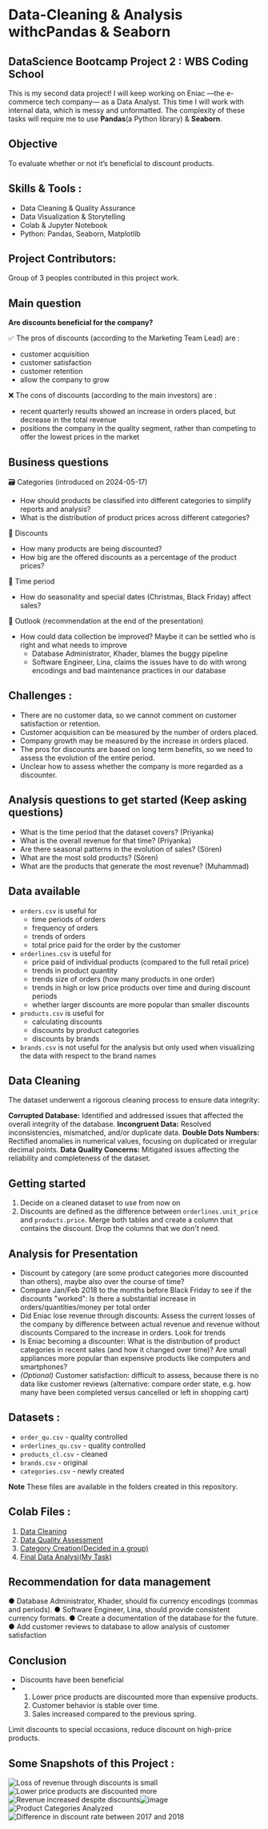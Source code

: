 # Data-Cleaning & Analysis withcPandas & Seaborn

## DataScience Bootcamp Project 2 : WBS Coding School
This is my second data project! I will keep working on Eniac —the e-commerce tech company— as a Data Analyst. This time I will work with internal data, which is messy and unformatted. The complexity of these tasks will require me to use **Pandas**(a Python library) & **Seaborn**.

## Objective
To evaluate whether or not it’s beneficial to discount products.

## Skills & Tools :
- Data Cleaning & Quality Assurance
- Data Visualization & Storytelling
- Colab & Jupyter Notebook
- Python: Pandas, Seaborn, Matplotlib

## Project Contributors:
Group of 3 peoples contributed in this project work.

## Main question

**Are discounts beneficial for the company?**

✅ The pros of discounts (according to the Marketing Team Lead) are :
- customer acquisition
- customer satisfaction
- customer retention
- allow the company to grow

❌ The cons of discounts (according to the main investors) are :
- recent quarterly results showed an increase in orders placed, but decrease in the total revenue
- positions the company in the quality segment, rather than competing to offer the lowest prices in the market

## Business questions

🗃️ Categories (introduced on 2024-05-17)
- How should products be classified into different categories to simplify reports and analysis?
- What is the distribution of product prices across different categories?

🚛 Discounts
- How many products are being discounted?
- How big are the offered discounts as a percentage of the product prices?

📅 Time period
- How do seasonality and special dates (Christmas, Black Friday) affect sales?

🌄 Outlook (recommendation at the end of the presentation)
- How could data collection be improved?
  Maybe it can be settled who is right and what needs to improve
    - Database Administrator, Khader, blames the buggy pipeline
    - Software Engineer, Lina, claims the issues have to do with wrong encodings and bad maintenance practices in our database
  
## Challenges :
- There are no customer data, so we cannot comment on customer satisfaction or retention.
- Customer acquisition can be measured by the number of orders placed.
- Company growth may be measured by the increase in orders placed.
- The pros for discounts are based on long term benefits, so we need to assess the evolution of the entire period.
- Unclear how to assess whether the company is more regarded as a discounter.

## Analysis questions to get started (Keep asking questions)
- What is the time period that the dataset covers? (Priyanka)
- What is the overall revenue for that time? (Priyanka)
- Are there seasonal patterns in the evolution of sales? (Sören)
- What are the most sold products? (Sören)
- What are the products that generate the most revenue? (Muhammad)

## Data available
- `orders.csv` is useful for
    - time periods of orders
    - frequency of orders
    - trends of orders
    - total price paid for the order by the customer
- `orderlines.csv` is useful for
    - price paid of individual products (compared to the full retail price)
    - trends in product quantity
    - trends size of orders (how many products in one order)
    - trends in high or low price products over time and during discount periods
    - whether larger discounts are more popular than smaller discounts
- `products.csv` is useful for
    - calculating discounts
    - discounts by product categories
    - discounts by brands 
- `brands.csv` is not useful for the analysis but only used when visualizing the data with respect to the brand names

## Data Cleaning
The dataset underwent a rigorous cleaning process to ensure data integrity:

**Corrupted Database:** Identified and addressed issues that affected the overall integrity of the database.
**Incongruent Data:** Resolved inconsistencies, mismatched, and/or duplicate data.
**Double Dots Numbers:** Rectified anomalies in numerical values, focusing on duplicated or irregular decimal points.
**Data Quality Concerns:** Mitigated issues affecting the reliability and completeness of the dataset.


## Getting started
1. Decide on a cleaned dataset to use from now on
2. Discounts are defined as the difference between `orderlines.unit_price` and `products.price`.
   Merge both tables and create a column that contains the discount.
   Drop the columns that we don't need.

## Analysis for Presentation

- Discount by category (are some product categories more discounted than others), maybe also over the course of time? 
- Compare Jan/Feb 2018 to the months before Black Friday to see if the discounts "worked": Is there a substantial increase in orders/quantities/money per total order  
- Did Eniac lose revenue through discounts: Assess the current losses of the company by difference between actual revenue and revenue without discounts
  Compared to the increase in orders. Look for trends 
- Is Eniac becoming a discounter: What is the distribution of product categories in recent sales (and how it changed over time)? Are small appliances more popular than expensive products like computers and smartphones?
- *(Optional)* Customer satisfaction: difficult to assess, because there is no data like customer reviews (alternative: compare order state, e.g. how many have been completed versus cancelled or left in shopping cart)

## Datasets :
- `order_qu.csv` - quality controlled
- `orderlines_qu.csv` - quality controlled
- `products_cl.csv` - cleaned
- `brands.csv` - original
- `categories.csv` - newly created

**Note** These files are available in the folders created in this repository.

## Colab Files :
1. [Data Cleaning](https://colab.research.google.com/drive/1aekiUw5vvjATC5m_uNIjuuhWc21kRg5i?usp=sharing)
2. [Data Quality Assessment](https://colab.research.google.com/drive/1MgN8IDyB5M4i32cgYjQSSsLEkPEV87p2?usp=sharing)
3. [Category Creation(Decided in a group)](https://colab.research.google.com/drive/13InWevrxR1wkZf08V0vD5x2pTJ7f9X92?usp=sharing)
4. [Final Data Analysi(My Task)](https://colab.research.google.com/drive/1aekiUw5vvjATC5m_uNIjuuhWc21kRg5i?usp=sharing)


## Recommendation for data management

● Database Administrator, Khader, should fix currency encodings (commas and periods).
● Software Engineer, Lina, should provide consistent currency formats.
● Create a documentation of the database for the future.
● Add customer reviews to database to allow analysis of customer satisfaction

## Conclusion

- Discounts have been beneficial
- 1. Lower price products are discounted more than expensive products.
  2. Customer behavior is stable over time.
  3. Sales increased compared to the previous spring.
     
Limit discounts to special occasions, reduce discount on high-price products.

## Some Snapshots of this Project :

![Loss of revenue through discounts is small](https://github.com/PriyankaSPawar/Data-Cleaning-and-Storytelling_with_Pandas_Seaborn/assets/168557945/d6d9fee2-e58a-43f1-b94f-b8db3d817be2)
![Lower price products are discounted more](https://github.com/PriyankaSPawar/Data-Cleaning-and-Storytelling_with_Pandas_Seaborn/assets/168557945/4e591688-9f83-4ee4-b289-b9bc8daaed0c)
![Revenue increased despite discounts](https://github.com/PriyankaSPawar/Data-Cleaning-and-Storytelling_with_Pandas_Seaborn/assets/168557945/d97eade5-31c2-4502-9205-5363632fe739)![image](https://github.com/PriyankaSPawar/Data-Cleaning-and-Storytelling_with_Pandas_Seaborn/assets/168557945/e4c2bd69-c725-4faf-a127-490e2f4164ae)
![Product Categories Analyzed](https://github.com/PriyankaSPawar/Data-Cleaning-and-Storytelling_with_Pandas_Seaborn/assets/168557945/16081410-5578-40e7-9dc1-07e6c291e681)
![Difference in discount rate between 2017 and 2018](https://github.com/PriyankaSPawar/Data-Cleaning-and-Storytelling_with_Pandas_Seaborn/assets/168557945/c46e814c-127d-462b-8508-4feed3878136)








